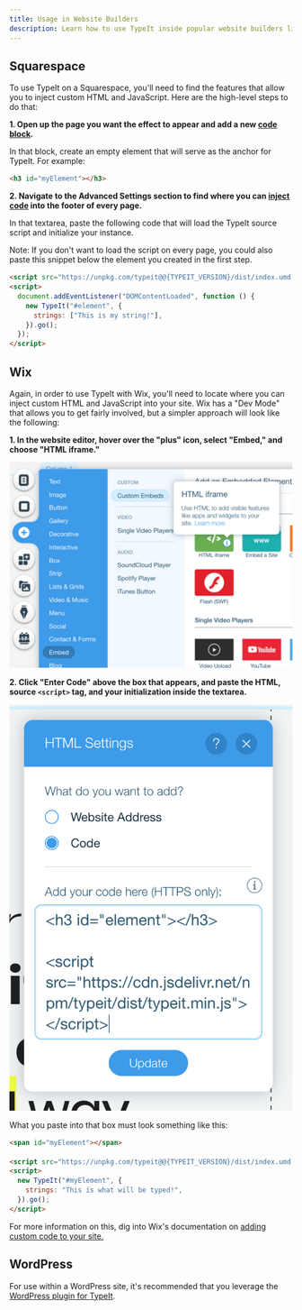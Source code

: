 ```yaml
---
title: Usage in Website Builders
description: Learn how to use TypeIt inside popular website builders like Wix and Squarespace.
---
```


## Squarespace

To use TypeIt on a Squarespace, you'll need to find the features that allow you to inject custom HTML and JavaScript. Here are the high-level steps to do that:

**1\. Open up the page you want the effect to appear and add a new [code block](https://support.squarespace.com/hc/en-us/articles/205815928-Adding-custom-HTML-CSS-and-JavaScript#toc-adding-code).**

In that block, create an empty element that will serve as the anchor for TypeIt. For example:

```html
<h3 id="myElement"></h3>
```

**2\. Navigate to the Advanced Settings section to find where you can [inject code](https://support.squarespace.com/hc/en-us/articles/205815908-Using-Code-Injection) into the footer of every page.**

In that textarea, paste the following code that will load the TypeIt source script and initialize your instance.

Note: If you don't want to load the script on every page, you could also paste this snippet below the element you created in the first step.

```html
<script src="https://unpkg.com/typeit@@{TYPEIT_VERSION}/dist/index.umd.js"></script>
<script>
  document.addEventListener("DOMContentLoaded", function () {
    new TypeIt("#element", {
      strings: ["This is my string!"],
    }).go();
  });
</script>
```

## Wix

Again, in order to use TypeIt with Wix, you'll need to locate where you can inject custom HTML and JavaScript into your site. Wix has a "Dev Mode" that allows you to get fairly involved, but a simpler approach will look like the following:

**1\. In the website editor, hover over the "plus" icon, select "Embed," and choose "HTML iframe."**

![HTML Embed Block](../../images/wix-html-embed.png)

**2\. Click "Enter Code" above the box that appears, and paste the HTML, source `<script>` tag, and your initialization inside the textarea.**

![HTML Embed Code](../../images/wix-embed-code.png)

What you paste into that box must look something like this:

```html
<span id="myElement"></span>

<script src="https://unpkg.com/typeit@@{TYPEIT_VERSION}/dist/index.umd.js"></script>
<script>
  new TypeIt("#myElement", {
    strings: "This is what will be typed!",
  }).go();
</script>
```

For more information on this, dig into Wix's documentation on [adding custom code to your site.](https://support.wix.com/en/article/adding-code-to-your-site)

## WordPress

For use within a WordPress site, it's recommended that you leverage the [WordPress plugin for TypeIt](/docs/wordpress).

